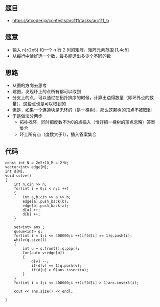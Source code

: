 ## 题目
- https://atcoder.jp/contests/arc111/tasks/arc111_b
## 题意
- 输入 n(≤2e5) 和一个 n 行 2 列的矩阵，矩阵元素范围 [1,4e5]
- 从每行中恰好选一个数，最多能选出多少个不同的数
## 思路
- 从图的方向去思考
- 建图，发现环上的点所有都可以取到
- 分支上的点，可以通过在拓扑排序的时候，计算出边得数量（即环外点的数量），这些点也是可以取到的
- 但是，如果一个连通块是无环的（是一棵树），那么这颗树的顶点不被取到
- 于是做法分两步
  - 拓扑找环，同时把度数不为0的点插入（恰好把一棵树的顶点忽略）答案集合
  - 环上所有点（度数大于1），插入答案集合
## 代码
```
const int N = 2e5+10,M = 2*N;
vector<int> edge[M];
int d[M];
void solve() 
{
    int n;cin >> n;
    for(int i = 0;i < n;i ++)
    {
        int a,b;cin >> a >> b;
        edge[a].push_back(b);
        edge[b].push_back(a);
        d[a] ++;
        d[b] ++;
    }

    set<int> ans ;
    queue<int> q;
    for(int i = 1;i <= 400000;i ++)if(d[i] == 1)q.push(i);
    while(q.size())
    {
        int u = q.front();q.pop();
        for(auto v:edge[u])
        {
            d[v] --;
            if(d[v] == 1)q.push(v);
            if(d[u] > 0)ans.insert(u);
        }
    }
    for(int i = 1;i <= 400000;i ++)if(d[i] > 1)ans.insert(i);

    cout << ans.size() << endl;

}
```
